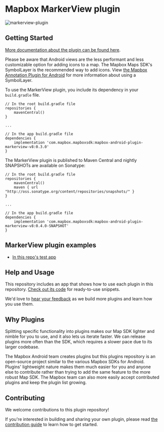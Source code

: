# Mapbox MarkerView plugin

![markerview-plugin](https://user-images.githubusercontent.com/2151639/45137542-69f42f00-b1a9-11e8-854b-3335a5504337.gif)

## Getting Started

[More documentation about the plugin can be found here](https://www.mapbox.com/android-docs/plugins/overview/markerview/).

Please be aware that Android views are the less performant and less customizable option for adding icons to a map. The Mapbox Maps SDK's SymbolLayer is the recommended way to add icons. View [the Mapbox Annotation Plugin for Android](https://www.mapbox.com/android-docs/plugins/overview/annotation) for more information about using a SymbolLayer.

To use the MarkerView plugin, you include its dependency in your `build.gradle` file.

```
// In the root build.gradle file
repositories {
    mavenCentral()
}

...

// In the app build.gradle file
dependencies {
    implementation 'com.mapbox.mapboxsdk:mapbox-android-plugin-markerview-v8:0.3.0'
}
```

The MarkerView plugin is published to Maven Central and nightly SNAPSHOTs are available on Sonatype:

```
// In the root build.gradle file
repositories {
    mavenCentral()
    maven { url "http://oss.sonatype.org/content/repositories/snapshots/" }
}

...

// In the app build.gradle file
dependencies {
    implementation 'com.mapbox.mapboxsdk:mapbox-android-plugin-markerview-v8:0.4.0-SNAPSHOT'
}
```

## MarkerView plugin examples

- [In this repo's test app](https://github.com/mapbox/mapbox-plugins-android/blob/master/app/src/main/java/com/mapbox/mapboxsdk/plugins/testapp/activity/markerview/MarkerViewActivity.kt)

## Help and Usage

This repository includes an app that shows how to use each plugin in this repository. [Check out its code](https://github.com/mapbox/mapbox-plugins-android/tree/master/app/src/main/java/com/mapbox/mapboxsdk/plugins/testapp/activity) for ready-to-use snippets.

We'd love to [hear your feedback](https://github.com/mapbox/mapbox-plugins-android/issues) as we build more plugins and learn how you use them.

## Why Plugins

Splitting specific functionality into plugins makes our Map SDK lighter and nimble for you to use, and it also lets us iterate faster. We can release plugins more often than the SDK, which requires a slower pace due to its larger codebase.

The Mapbox Android team creates plugins but this plugins repository is an open-source project similar to the various Mapbox SDKs for Android.
Plugins' lightweight nature makes them much easier for you and anyone else to contribute rather than trying to add the same feature to the more robust Map SDK. The Mapbox team can also more easily accept contributed plugins and keep the plugin list growing.

## Contributing

We welcome contributions to this plugin repository!

If you're interested in building and sharing your own plugin, please read [the contribution guide](https://github.com/mapbox/mapbox-plugins-android/blob/master/CONTRIBUTING.md) to learn how to get started.
